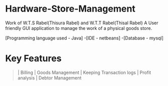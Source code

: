 # Hardware-Store-Management
Work of W.T.S Rabel(Thisura Rabel)  and  W.T.T Rabel(Thisal Rabel)
A User friendly GUI application to manage the work of a physical goods store.

 [Programming language used - Java]
-[IDE - netbeans]
-[Database - mysql]


# Key Features

> | Billing 
> | Goods Management
> | Keeping Transaction logs
> | Profit analysis 
> | Debtor Management






